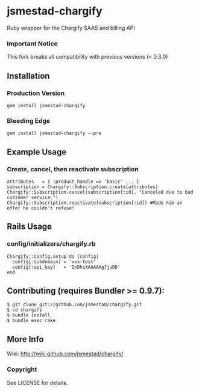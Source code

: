 # jsmestad-chargify

Ruby wrapper for the Chargify SAAS and billing API

### Important Notice

This fork breaks all compatibility with previous versions (< 0.3.0)

## Installation

### Production Version
    gem install jsmestad-chargify
    
### Bleeding Edge
    gem install jsmestad-chargify --pre
    
## Example Usage

### Create, cancel, then reactivate subscription
    attributes   = { :product_handle => 'basic' ... }
    subscription = Chargify::Subscription.create(attributes)
    Chargify::Subscription.cancel(subscription[:id], "Canceled due to bad customer service.") 
    Chargify::Subscription.reactivate(subscription[:id]) #Made him an offer he couldn't refuse!

## Rails Usage

### config/initializers/chargify.rb
    Chargify::Config.setup do |config|
      config[:subdomain] = 'xxx-test'
      config[:api_key]   = 'InDhcXAAAAAg7juDD'
    end

## Contributing (requires Bundler >= 0.9.7):

    $ git clone git://github.com/jsmestad/chargify.git
    $ cd chargify
    $ bundle install
    $ bundle exec rake
    
## More Info

Wiki: http://wiki.github.com/jsmestad/chargify/

### Copyright

See LICENSE for details.

